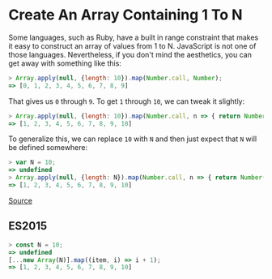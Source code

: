 # Create An Array Containing 1 To N

Some languages, such as Ruby, have a built in range constraint that makes it
easy to construct an array of values from 1 to N. JavaScript is not one of
those languages. Nevertheless, if you don't mind the aesthetics, you can get
away with something like this:

```javascript
> Array.apply(null, {length: 10}).map(Number.call, Number);
=> [0, 1, 2, 3, 4, 5, 6, 7, 8, 9]
```

That gives us `0` through `9`. To get `1` through `10`, we can tweak it
slightly:

```javascript
> Array.apply(null, {length: 10}).map(Number.call, n => { return Number(n) + 1 });
=> [1, 2, 3, 4, 5, 6, 7, 8, 9, 10]
```

To generalize this, we can replace `10` with `N` and then just expect that
`N` will be defined somewhere:

```javascript
> var N = 10;
=> undefined
> Array.apply(null, {length: N}).map(Number.call, n => { return Number(n) + 1 });
=> [1, 2, 3, 4, 5, 6, 7, 8, 9, 10]
```

[Source](http://stackoverflow.com/a/20066663/535590) 

## ES2015

```JavaScript
> const N = 10;
=> undefined
[...new Array(N)].map((item, i) => i + 1);
=> [1, 2, 3, 4, 5, 6, 7, 8, 9, 10]
```

